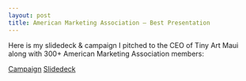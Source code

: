 ```yaml
---
layout: post
title: American Marketing Association — Best Presentation 
---
```


Here is my slidedeck & campaign I pitched to the CEO of Tiny Art Maui along with 300+ American Marketing Association members:

[Campaign](https://drive.google.com/file/d/1l4v5dPrgINqCYu3ur6EnuOygJuE-GyV6/view?usp=drive_link)
[Slidedeck](https://drive.google.com/file/d/1ekSNCokgV7zhaOKfa-hh3TpqBXrVCdEv/view?usp=drive_link)
<br>
